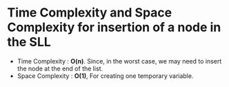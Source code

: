 # Time Complexity and Space Complexity for insertion of a node in the SLL 
- Time Complexity : **O(n)**. Since, in the worst case, we may need to insert the node at the end of the list.
- Space Complexity : **O(1)**, For creating one temporary variable.
